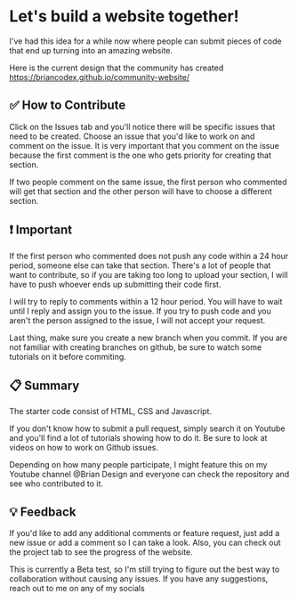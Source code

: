 # Let's build a website together!

I've had this idea for a while now where people can submit pieces of code that end up turning into an amazing website.

Here is the current design that the community has created https://briancodex.github.io/community-website/

## :white_check_mark: How to Contribute

Click on the Issues tab and you'll notice there will be specific issues that need to be created. Choose an issue that you'd like to work on and comment on the issue. It is very important that you comment on the issue because the first comment is the one who gets priority for creating that section.

If two people comment on the same issue, the first person who commented will get that section and the other person will have to choose a different section.

## :exclamation: Important

If the first person who commented does not push any code within a 24 hour period, someone else can take that section. There's a lot of people that want to contribute, so if you are taking too long to upload your section, I will have to push whoever ends up submitting their code first. 

I will try to reply to comments within a 12 hour period. You will have to wait until I reply and assign you to the issue. If you try to push code and you aren't the person assigned to the issue, I will not accept your request. 

Last thing, make sure you create a new branch when you commit. If you are not familiar with creating branches on github, be sure to watch some tutorials on it before commiting.


## :clipboard: Summary

The starter code consist of HTML, CSS and Javascript.

If you don't know how to submit a pull request, simply search it on Youtube and you'll find a lot of tutorials showing how to do it. Be sure to look at videos on how to work on Github issues.

Depending on how many people participate, I might feature this on my Youtube channel @Brian Design and everyone can check the repository and see who contributed to it.

## :bulb: Feedback
If you'd like to add any additional comments or feature request, just add a new issue or add a comment so I can take a look. Also, you can check out the project tab to see the progress of the website.

This is currently a Beta test, so I'm still trying to figure out the best way to collaboration without causing any issues. If you have any suggestions, reach out to me on any of my socials




